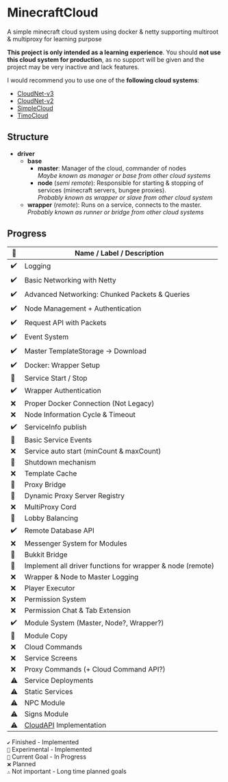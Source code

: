 # MinecraftCloud
A simple minecraft cloud system using docker & netty supporting multiroot & multiproxy for learning purpose

**This project is only intended as a learning experience**.
You should **not use this cloud system for production**, as no support will be given and the project may be very inactive and lack features.

I would recommend you to use one of the **following cloud systems**:
- [CloudNet-v3](https://github.com/CloudNetService/CloudNet-v3)
- [CloudNet-v2](https://github.com/CloudNetService/CloudNet)
- [SimpleCloud](https://github.com/theSimpleCloud/SimpleCloud)
- [TimoCloud](https://github.com/TimoCloud/TimoCloud)

## Structure

- **driver**
  - **base**
	- **master**: Manager of the cloud, commander of nodes <br>
	  			  *Maybe known as manager or base from other cloud systems*
	- **node** (*semi remote*): Responsible for starting & stopping of services (minecraft servers, bungee proxies). <br>
	            *Probably known as wrapper or slave from other cloud system*
  - **wrapper** (*remote*): Runs on a service, connects to the master. <br>
				*Probably known as runner or bridge from other cloud systems*

## Progress

 📁 | Name / Label / Description
--- | --------------------------
✔️ | Logging
✔️ | Basic Networking with Netty
✔️ | Advanced Networking: Chunked Packets & Queries
✔️ | Node Management + Authentication
✔️ | Request API with Packets
✔️ | Event System
✔️ | Master TemplateStorage -> Download
✔️ | Docker: Wrapper Setup
🚧 | Service Start / Stop
✔️ | Wrapper Authentication
❌ | Proper Docker Connection (Not Legacy)
❌ | Node Information Cycle & Timeout
✔️ | ServiceInfo publish
🚧 | Basic Service Events
❌ | Service auto start (minCount & maxCount)
🧪 | Shutdown mechanism
❌ | Template Cache
🚧 | Proxy Bridge
🧪 | Dynamic Proxy Server Registry
❌ | MultiProxy Cord
🧪 | Lobby Balancing
✔️ | Remote Database API
❌ | Messenger System for Modules
🚧 | Bukkit Bridge
🚧 | Implement all driver functions for wrapper & node (remote)
❌ | Wrapper & Node to Master Logging
❌ | Player Executor
❌ | Permission System
❌ | Permission Chat & Tab Extension
✔️ | Module System (Master, Node?, Wrapper?)
🧪 | Module Copy
❌ | Cloud Commands
❌ | Service Screens
❌ | Proxy Commands (+ Cloud Command API?)
⚠️ | Service Deployments
⚠️ | Static Services
⚠️ | NPC Module
⚠️ | Signs Module
⚠️ | [CloudAPI](https://github.com/anweisen/CloudAPI) Implementation

``✔️`` Finished - Implemented <br>
``🧪`` Experimental - Implemented <br>
``🚧`` Current Goal - In Progress <br>
``❌`` Planned <br>
``⚠️`` Not important - Long time planned goals 
